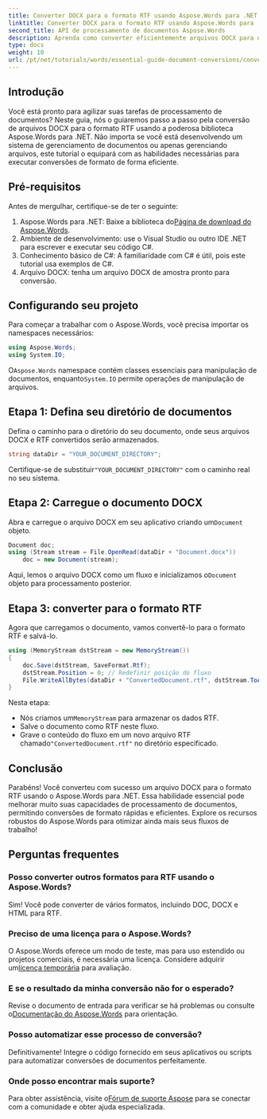 ```yaml
---
title: Converter DOCX para o formato RTF usando Aspose.Words para .NET
linktitle: Converter DOCX para o formato RTF usando Aspose.Words para .NET
second_title: API de processamento de documentos Aspose.Words
description: Aprenda como converter eficientemente arquivos DOCX para o formato RTF usando a biblioteca Aspose.Words para .NET. Este guia passo a passo abrange carregar documentos e salvar conversões.
type: docs
weight: 10
url: /pt/net/tutorials/words/essential-guide-document-conversions/convert-docx-to-rtf/
---
```

## Introdução

Você está pronto para agilizar suas tarefas de processamento de documentos? Neste guia, nós o guiaremos passo a passo pela conversão de arquivos DOCX para o formato RTF usando a poderosa biblioteca Aspose.Words para .NET. Não importa se você está desenvolvendo um sistema de gerenciamento de documentos ou apenas gerenciando arquivos, este tutorial o equipará com as habilidades necessárias para executar conversões de formato de forma eficiente.

## Pré-requisitos

Antes de mergulhar, certifique-se de ter o seguinte:

1.  Aspose.Words para .NET: Baixe a biblioteca do[Página de download do Aspose.Words](https://releases.aspose.com/words/net/).
2. Ambiente de desenvolvimento: use o Visual Studio ou outro IDE .NET para escrever e executar seu código C#.
3. Conhecimento básico de C#: A familiaridade com C# é útil, pois este tutorial usa exemplos de C#.
4. Arquivo DOCX: tenha um arquivo DOCX de amostra pronto para conversão. 

## Configurando seu projeto

Para começar a trabalhar com o Aspose.Words, você precisa importar os namespaces necessários:

```csharp
using Aspose.Words;
using System.IO;
```

 O`Aspose.Words` namespace contém classes essenciais para manipulação de documentos, enquanto`System.IO` permite operações de manipulação de arquivos.

## Etapa 1: Defina seu diretório de documentos

Defina o caminho para o diretório do seu documento, onde seus arquivos DOCX e RTF convertidos serão armazenados. 

```csharp
string dataDir = "YOUR_DOCUMENT_DIRECTORY";
```

 Certifique-se de substituir`"YOUR_DOCUMENT_DIRECTORY"` com o caminho real no seu sistema.

## Etapa 2: Carregue o documento DOCX

 Abra e carregue o arquivo DOCX em seu aplicativo criando um`Document` objeto.

```csharp
Document doc;
using (Stream stream = File.OpenRead(dataDir + "Document.docx"))
    doc = new Document(stream);
```

 Aqui, lemos o arquivo DOCX como um fluxo e inicializamos o`Document` objeto para processamento posterior.

## Etapa 3: converter para o formato RTF

Agora que carregamos o documento, vamos convertê-lo para o formato RTF e salvá-lo.

```csharp
using (MemoryStream dstStream = new MemoryStream())
{
    doc.Save(dstStream, SaveFormat.Rtf);
    dstStream.Position = 0; // Redefinir posição do fluxo
    File.WriteAllBytes(dataDir + "ConvertedDocument.rtf", dstStream.ToArray());
}
```

Nesta etapa:
-  Nós criamos um`MemoryStream` para armazenar os dados RTF.
- Salve o documento como RTF neste fluxo.
-  Grave o conteúdo do fluxo em um novo arquivo RTF chamado`"ConvertedDocument.rtf"` no diretório especificado.

## Conclusão

Parabéns! Você converteu com sucesso um arquivo DOCX para o formato RTF usando o Aspose.Words para .NET. Essa habilidade essencial pode melhorar muito suas capacidades de processamento de documentos, permitindo conversões de formato rápidas e eficientes. Explore os recursos robustos do Aspose.Words para otimizar ainda mais seus fluxos de trabalho!

## Perguntas frequentes

### Posso converter outros formatos para RTF usando o Aspose.Words?
Sim! Você pode converter de vários formatos, incluindo DOC, DOCX e HTML para RTF.

### Preciso de uma licença para o Aspose.Words?
 O Aspose.Words oferece um modo de teste, mas para uso estendido ou projetos comerciais, é necessária uma licença. Considere adquirir um[licença temporária](https://purchase.conholdate.com/temporary-license/) para avaliação.

### E se o resultado da minha conversão não for o esperado?
 Revise o documento de entrada para verificar se há problemas ou consulte o[Documentação do Aspose.Words](https://reference.aspose.com/words/net/) para orientação.

### Posso automatizar esse processo de conversão?
Definitivamente! Integre o código fornecido em seus aplicativos ou scripts para automatizar conversões de documentos perfeitamente.

### Onde posso encontrar mais suporte?
Para obter assistência, visite o[Fórum de suporte Aspose](https://forum.aspose.com/c/words/8) para se conectar com a comunidade e obter ajuda especializada.